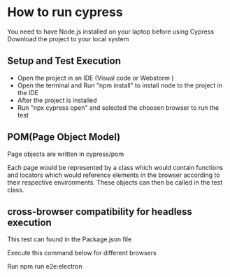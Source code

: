 # How to run cypress

You need to have Node.js installed on your laptop before using Cypress
Download the project to your local system

## Setup and Test Execution
- Open the project in an IDE (Visual code or  Webstorm )
- Open the terminal and Run "npm install" to install node to the project in the IDE
- After the project is installed 
- Run "npx cypress open" and selected the choosen browser to run the test


## POM(Page Object Model)

Page objects are written in cypress/pom

Each page would be represented by a class which would contain functions and locators which would reference elements in the browser according to their respective environments. These objects can then be called in the test class.


## cross-browser compatibility for headless execution

This test can found in the Package.json file

 Execute this command below for different browsers

 Run npm run e2e:electron


